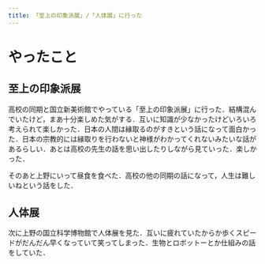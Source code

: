 ```yaml
---
title: 「至上の印象派展」/「人体展」に行った
---
```


# やったこと

## 至上の印象派展

高校の同期と国立新美術館でやっている「至上の印象派展」に行った．結構混んでいたけど，まあ十分楽しめた気がする．互いに知識が少なかったけどいろいろ考えられて楽しかった．日本の人間は縁取るのがすきという話になって面白かった．日本の宗教的には縁取りを行わないと神様がわかってくれないみたいな話があるらしい．あとは高校の先生の話を思い出したりしながら見ていった．楽しかった．

そのあと上野にいって昼食を食べた．高校の他の同期の話になって，人生は難しいねという話をした．

## 人体展

次に上野の国立科学博物館で人体展を見た．互いに疲れていたからか歩くスピードがだんだん早くなっていて笑ってしまった．生物とロボットーとか仕組みの話をしていた．